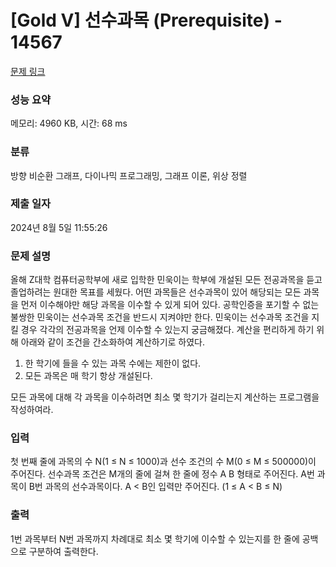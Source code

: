 # [Gold V] 선수과목 (Prerequisite) - 14567 

[문제 링크](https://www.acmicpc.net/problem/14567) 

### 성능 요약

메모리: 4960 KB, 시간: 68 ms

### 분류

방향 비순환 그래프, 다이나믹 프로그래밍, 그래프 이론, 위상 정렬

### 제출 일자

2024년 8월 5일 11:55:26

### 문제 설명

<p>올해 Z대학 컴퓨터공학부에 새로 입학한 민욱이는 학부에 개설된 모든 전공과목을 듣고 졸업하려는 원대한 목표를 세웠다. 어떤 과목들은 선수과목이 있어 해당되는 모든 과목을 먼저 이수해야만 해당 과목을 이수할 수 있게 되어 있다. 공학인증을 포기할 수 없는 불쌍한 민욱이는 선수과목 조건을 반드시 지켜야만 한다. 민욱이는 선수과목 조건을 지킬 경우 각각의 전공과목을 언제 이수할 수 있는지 궁금해졌다. 계산을 편리하게 하기 위해 아래와 같이 조건을 간소화하여 계산하기로 하였다.</p>

<ol>
	<li>한 학기에 들을 수 있는 과목 수에는 제한이 없다.</li>
	<li>모든 과목은 매 학기 항상 개설된다.</li>
</ol>

<p>모든 과목에 대해 각 과목을 이수하려면 최소 몇 학기가 걸리는지 계산하는 프로그램을 작성하여라.</p>

### 입력 

 <p>첫 번째 줄에 과목의 수 N(1 ≤ N ≤ 1000)과 선수 조건의 수 M(0 ≤ M ≤ 500000)이 주어진다. 선수과목 조건은 M개의 줄에 걸쳐 한 줄에 정수 A B 형태로 주어진다. A번 과목이 B번 과목의 선수과목이다. A < B인 입력만 주어진다. (1 ≤ A < B ≤ N)</p>

### 출력 

 <p>1번 과목부터 N번 과목까지 차례대로 최소 몇 학기에 이수할 수 있는지를 한 줄에 공백으로 구분하여 출력한다.</p>

